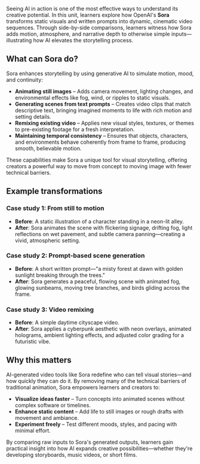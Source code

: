 Seeing AI in action is one of the most effective ways to understand its creative potential. In this unit, learners explore how OpenAI's **Sora** transforms static visuals and written prompts into dynamic, cinematic video sequences. Through side-by-side comparisons, learners witness how Sora adds motion, atmosphere, and narrative depth to otherwise simple inputs—illustrating how AI elevates the storytelling process.

## What can Sora do?

Sora enhances storytelling by using generative AI to simulate motion, mood, and continuity:

- **Animating still images** – Adds camera movement, lighting changes, and environmental effects like fog, wind, or ripples to static visuals.  
- **Generating scenes from text prompts** – Creates video clips that match descriptive text, bringing imagined moments to life with rich motion and setting details.  
- **Remixing existing video** – Applies new visual styles, textures, or themes to pre-existing footage for a fresh interpretation.  
- **Maintaining temporal consistency** – Ensures that objects, characters, and environments behave coherently from frame to frame, producing smooth, believable motion.

These capabilities make Sora a unique tool for visual storytelling, offering creators a powerful way to move from concept to moving image with fewer technical barriers.

## Example transformations

### Case study 1: From still to motion

- **Before**: A static illustration of a character standing in a neon-lit alley.  
- **After**: Sora animates the scene with flickering signage, drifting fog, light reflections on wet pavement, and subtle camera panning—creating a vivid, atmospheric setting.

### Case study 2: Prompt-based scene generation

- **Before**: A short written prompt—"a misty forest at dawn with golden sunlight breaking through the trees."  
- **After**: Sora generates a peaceful, flowing scene with animated fog, glowing sunbeams, moving tree branches, and birds gliding across the frame.

### Case study 3: Video remixing

- **Before**: A simple daytime cityscape video.  
- **After**: Sora applies a cyberpunk aesthetic with neon overlays, animated holograms, ambient lighting effects, and adjusted color grading for a futuristic vibe.

## Why this matters

AI-generated video tools like Sora redefine who can tell visual stories—and how quickly they can do it. By removing many of the technical barriers of traditional animation, Sora empowers learners and creators to:

- **Visualize ideas faster** – Turn concepts into animated scenes without complex software or timelines.  
- **Enhance static content** – Add life to still images or rough drafts with movement and ambiance.  
- **Experiment freely** – Test different moods, styles, and pacing with minimal effort.

By comparing raw inputs to Sora's generated outputs, learners gain practical insight into how AI expands creative possibilities—whether they're developing storyboards, music videos, or short films.
